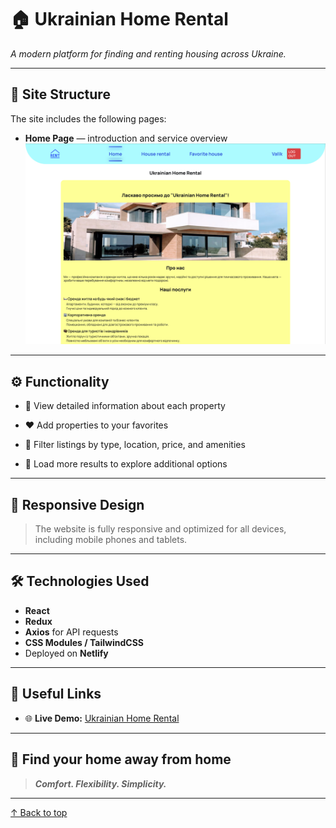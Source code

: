 <a name="start"></a>

# 🏠 **Ukrainian Home Rental**

_A modern platform for finding and renting housing across Ukraine._

---

## 🧭 Site Structure

The site includes the following pages:

- **Home Page** — introduction and service overview  
  ![Home page](./assets/home-page.jpg)

---

## ⚙️ Functionality

- 📄 View detailed information about each property  

- ❤️ Add properties to your favorites

- 🧭 Filter listings by type, location, price, and amenities

- 🔄 Load more results to explore additional options

---

## 📱 Responsive Design

> The website is fully responsive and optimized for all devices, including mobile phones and tablets.

---

## 🛠️ Technologies Used

- **React**
- **Redux**
- **Axios** for API requests
- **CSS Modules / TailwindCSS**
- Deployed on **Netlify**

---

## 🔗 Useful Links

- 🌐 **Live Demo:** [Ukrainian Home Rental](https://dyplom-work-bondarenko.netlify.app/)  

---

## 🏡 Find your home away from home

> **_Comfort. Flexibility. Simplicity._**

---

[↑ Back to top](#start)


